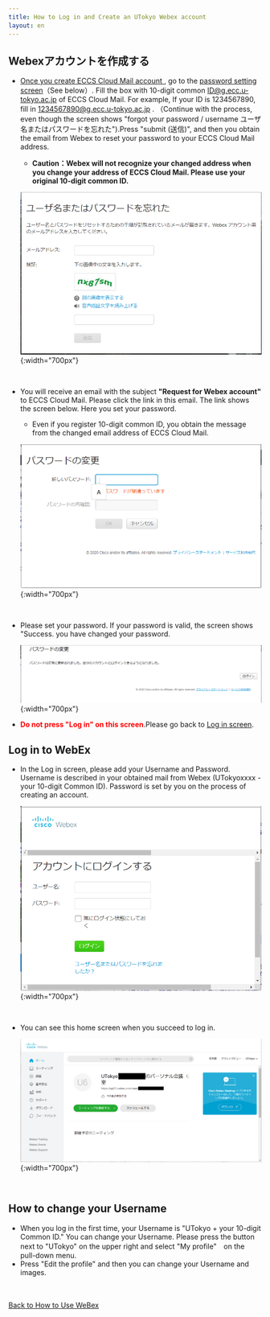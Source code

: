 ```yaml
---
title: How to Log in and Create an UTokyo Webex account
layout: en
---
```


## Webexアカウントを作成する	
* <a href="https://hwb.ecc.u-tokyo.ac.jp/wp/literacy/email/initialize/" target="_blank">Once you create ECCS Cloud Mail account </a>, go to the <a href="https://apj27.webex.com/mw3300/mywebex/forgotpwd.do?siteurl=apj27-jp" target="_blank">password setting screen</a>（See below）. Fill the box with 10-digit common ID@g.ecc.u-tokyo.ac.jp of ECCS Cloud Mail. For example, If your ID is 1234567890, fill in 1234567890@g.ecc.u-tokyo.ac.jp . （Continue with the process, even though the screen shows "forgot your password / username ユーザ名またはパスワードを忘れた").Press "submit (送信)", and then you obtain  the email from Webex to reset your password to your ECCS Cloud Mail address. 
	* **Caution：Webex will not recognize your changed address when you change your address of ECCS Cloud Mail. Please use your original 10-digit common ID.**

	![パスワード変更手続き画面](img/webex_pw_change.PNG){:width="700px"}

<br>

* You will receive an email with the subject **"Request for Webex account"** to ECCS Cloud Mail. Please click the link in this email. The link shows the screen below. Here you set your password.
	* Even if you register 10-digit common ID, you obtain the message from the changed email address of ECCS Cloud Mail.

	![パスワード設定画面](img/webex_pw_setting.PNG){:width="700px"}

<br>

* Please set your password. If your password is valid, the screen shows  "Success. you have changed your password.

	![この画面がでたら成功です](img/webex_pw_success.PNG){:width="700px"}

* <span style="color:red">**Do not press "Log in" on this screen**</span>.Please go back to <a href="https://apj27.webex.com/mw3300/mywebex/default.do?siteurl=apj27&viewFrom=modern&login_return_url=https%3A%2F%2Fapj27.webex.com%2Fwebappng%2Fsites%2Fapj27%2Fdashboard%3Fsiteurl%3Dapj27" target="_blank">Log in screen</a>.

## Log in to WebEx
* In the Log in screen, please add your Username and Password. Username is described in your obtained mail from Webex (UTokyoxxxx - your 10-digit Common ID). Password is set by you on the process of creating an account.

	![ログイン画面](img/webex_login.PNG){:width="700px"}

<br>

* You can see this home screen when you succeed to log in.

	![WebExのホーム画面](img/webex_home.png){:width="700px"}

<br>

## How to change your Username
* When you log in the first time, your Username is "UTokyo + your 10-digit Common ID." You can change your Username.  Please press the button next to "UTokyo" on the upper right and select "My profile"　on the pull-down menu.
* Press "Edit the profile" and then you can change your Username and images.




<br>
<br>
<a href="index" target="_blank">Back to How to Use WeBex</a>
